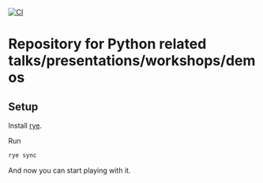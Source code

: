 [![CI](https://github.com/piotrgredowski/python-code/actions/workflows/ci.yml/badge.svg)](https://github.com/piotrgredowski/python-code/actions/workflows/ci.yml)

# Repository for Python related talks/presentations/workshops/demos

## Setup

Install [rye](https://github.com/mitsuhiko/rye).

Run

```bash
rye sync
```

And now you can start playing with it.
